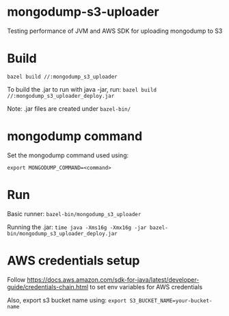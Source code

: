 # mongodump-s3-uploader
Testing performance of JVM and AWS SDK for uploading mongodump to S3

# Build
`bazel build //:mongodump_s3_uploader`

To build the .jar to run with java -jar, run:
`bazel build //:mongodump_s3_uploader_deploy.jar`

Note: .jar files are created under `bazel-bin/`

# mongodump command
Set the mongodump command used using:
```
export MONGODUMP_COMMAND=<command>
```

# Run
Basic runner:
`bazel-bin/mongodump_s3_uploader`

Running the .jar:
`time java -Xms16g -Xmx16g -jar bazel-bin/mongodump_s3_uploader_deploy.jar`

# AWS credentials setup
Follow https://docs.aws.amazon.com/sdk-for-java/latest/developer-guide/credentials-chain.html to set env variables for AWS credentials

Also, export s3 bucket name using: `export S3_BUCKET_NAME=your-bucket-name`

